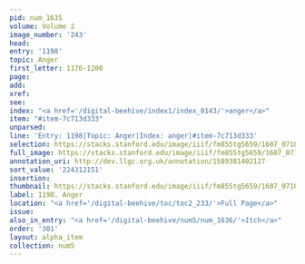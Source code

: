 ```yaml
---
pid: num_1635
volume: Volume 2
image_number: '243'
head:
entry: '1198'
topic: Anger
first_letter: 1176-1200
page:
add:
xref:
see:
index: "<a href='/digital-beehive/index1/index_0143/'>anger</a>"
item: "#item-7c713d333"
unparsed:
line: 'Entry: 1198|Topic: Anger|Index: anger|#item-7c713d333'
selection: https://stacks.stanford.edu/image/iiif/fm855tg5659/1607_0710/355,2151,2959,1645/full/0/default.jpg
full_image: https://stacks.stanford.edu/image/iiif/fm855tg5659/1607_0710/full/full/0/default.jpg
annotation_uri: http://dev.llgc.org.uk/annotation/1589381402127
sort_value: '224312151'
insertion:
thumbnail: https://stacks.stanford.edu/image/iiif/fm855tg5659/1607_0710/355,2151,600,180/250,/0/default.jpg
label: 1198. Anger
location: "<a href='/digital-beehive/toc/toc2_233/'>Full Page</a>"
issue:
also_in_entry: "<a href='/digital-beehive/num5/num_1636/'>Itch</a>"
order: '301'
layout: alpha_item
collection: num5
---
```

